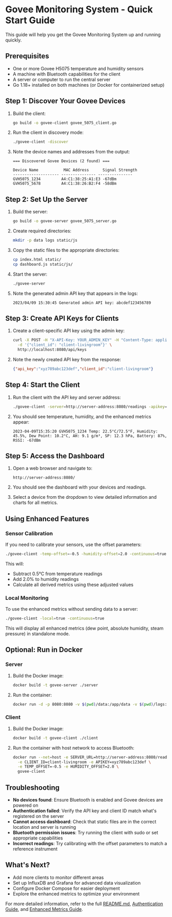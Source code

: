 # Govee Monitoring System - Quick Start Guide

This guide will help you get the Govee Monitoring System up and running quickly.

## Prerequisites

- One or more Govee H5075 temperature and humidity sensors
- A machine with Bluetooth capabilities for the client
- A server or computer to run the central server
- Go 1.18+ installed on both machines (or Docker for containerized setup)

## Step 1: Discover Your Govee Devices

1. Build the client:
   ```bash
   go build -o govee-client govee_5075_client.go
   ```

2. Run the client in discovery mode:
   ```bash
   ./govee-client -discover
   ```

3. Note the device names and addresses from the output:
   ```
   === Discovered Govee Devices (2 found) ===

   Device Name           MAC Address      Signal Strength
   -------------------- --------------- ---------------
   GVH5075_1234         A4:C1:38:25:A1:E3 -67dBm
   GVH5075_5678         A4:C1:38:26:B2:F4 -58dBm
   ```

## Step 2: Set Up the Server

1. Build the server:
   ```bash
   go build -o govee-server govee_5075_server.go
   ```

2. Create required directories:
   ```bash
   mkdir -p data logs static/js
   ```

3. Copy the static files to the appropriate directories:
   ```bash
   cp index.html static/
   cp dashboard.js static/js/
   ```

4. Start the server:
   ```bash
   ./govee-server
   ```

5. Note the generated admin API key that appears in the logs:
   ```
   2023/04/09 15:30:45 Generated admin API key: abcdef123456789
   ```

## Step 3: Create API Keys for Clients

1. Create a client-specific API key using the admin key:
   ```bash
   curl -X POST -H "X-API-Key: YOUR_ADMIN_KEY" -H "Content-Type: application/json" \
     -d '{"client_id": "client-livingroom"}' \
     http://localhost:8080/api/keys
   ```

2. Note the newly created API key from the response:
   ```json
   {"api_key":"xyz789abc123def","client_id":"client-livingroom"}
   ```

## Step 4: Start the Client

1. Run the client with the API key and server address:
   ```bash
   ./govee-client -server=http://server-address:8080/readings -apikey=xyz789abc123def -id=client-livingroom -continuous=true
   ```

2. You should see temperature, humidity, and the enhanced metrics appear:
   ```
   2023-04-09T15:35:20 GVH5075_1234 Temp: 22.5°C/72.5°F, Humidity: 45.5%, Dew Point: 10.2°C, AH: 9.1 g/m³, SP: 12.3 hPa, Battery: 87%, RSSI: -67dBm
   ```

## Step 5: Access the Dashboard

1. Open a web browser and navigate to:
   ```
   http://server-address:8080/
   ```

2. You should see the dashboard with your devices and readings.

3. Select a device from the dropdown to view detailed information and charts for all metrics.

## Using Enhanced Features

### Sensor Calibration

If you need to calibrate your sensors, use the offset parameters:

```bash
./govee-client -temp-offset=-0.5 -humidity-offset=2.0 -continuous=true
```

This will:
- Subtract 0.5°C from temperature readings
- Add 2.0% to humidity readings
- Calculate all derived metrics using these adjusted values

### Local Monitoring

To use the enhanced metrics without sending data to a server:

```bash
./govee-client -local=true -continuous=true
```

This will display all enhanced metrics (dew point, absolute humidity, steam pressure) in standalone mode.

## Optional: Run in Docker

### Server

1. Build the Docker image:
   ```bash
   docker build -t govee-server ./server
   ```

2. Run the container:
   ```bash
   docker run -d -p 8080:8080 -v $(pwd)/data:/app/data -v $(pwd)/logs:/app/logs -v $(pwd)/static:/app/static govee-server
   ```

### Client

1. Build the Docker image:
   ```bash
   docker build -t govee-client ./client
   ```

2. Run the container with host network to access Bluetooth:
   ```bash
   docker run --net=host -e SERVER_URL=http://server-address:8080/readings \
     -e CLIENT_ID=client-livingroom -e APIKEY=xyz789abc123def \
     -e TEMP_OFFSET=-0.5 -e HUMIDITY_OFFSET=2.0 \
     govee-client
   ```

## Troubleshooting

- **No devices found**: Ensure Bluetooth is enabled and Govee devices are powered on
- **Authentication failed**: Verify the API key and client ID match what's registered on the server
- **Cannot access dashboard**: Check that static files are in the correct location and server is running
- **Bluetooth permission issues**: Try running the client with sudo or set appropriate capabilities
- **Incorrect readings**: Try calibrating with the offset parameters to match a reference instrument

## What's Next?

- Add more clients to monitor different areas
- Set up InfluxDB and Grafana for advanced data visualization
- Configure Docker Compose for easier deployment
- Explore the enhanced metrics to optimize your environment

For more detailed information, refer to the full [README.md](README.md), [Authentication Guide](Authentication-Guide.md), and [Enhanced Metrics Guide](Enhanced-Metrics-Guide.md).
